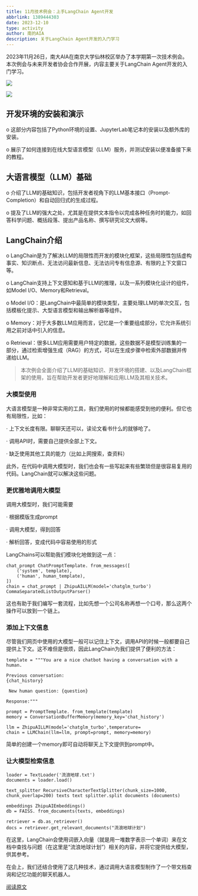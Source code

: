 ```yaml
---
title: 11月技术例会：上手LangChain Agent开发
abbrlink: 1389444303
date: 2023-12-10 
type: activity
author: 南的AIA
description: 关于LangChain Agent开发的入门学习
---
```


2023年11月26日，南大AIA在南京大学仙林校区举办了本学期第一次技术例会。本次例会与未来开发者协会合作开展，内容主要关于LangChain Agent开发的入门学习。


![](/images/LangChainAgent/1.webp)

![](/images/LangChainAgent/2.webp)



## 开发环境的安装和演示

o 这部分内容包括了Python环境的设置、JupyterLab笔记本的安装以及额外库的安装。

o 展示了如何连接到在线大型语言模型（LLM）服务，并测试安装以便准备接下来的教程。



## 大语言模型（LLM）基础

o 介绍了LLM的基础知识，包括开发者视角下的LLM基本接口（Prompt-Completion）和自动回归式的生成过程。

o 提及了LLM的强大之处，尤其是在提供文本指令以完成各种任务时的能力，如回答科学问题、概括段落、提出产品名称、撰写研究论文大纲等。



## LangChain介绍

o LangChain是为了解决LLM的局限性而开发的模块化框架，这些局限性包括虚构事实、知识断点、无法访问最新信息、无法访问专有信息源、有限的上下文窗口等。

o LangChain支持上下文感知和基于LLM的推理，以及一系列模块化设计的组件，如Model I/O、Memory和Retrieval。

o Model I/O：是LangChain中最简单的模块类型，主要处理LLM的单次交互，包括模板化提示、大型语言模型和输出解析器等组件。

o Memory：对于大多数LLM应用而言，记忆是一个重要组成部分，它允许系统引用之前对话中引入的信息。

o Retrieval：很多LLM应用需要用户特定的数据，这些数据不是模型训练集的一部分，通过检索增强生成（RAG）的方式，可以在生成步骤中检索外部数据并传递给LLM。



> 本次例会全面介绍了LLM的基础知识、开发环境的搭建、以及LangChain框架的使用，旨在帮助开发者更好地理解和应用LLM及其相关技术。



### 大模型使用

大语言模型是一种非常实用的工具，我们使用的时候都能感受到他的便利。但它也有局限性，比如：

· 上下文长度有限。聊聊天还可以，读论文看书什么的就够呛了。

· 调用API时，需要自己提供全部上下文。

· 缺乏使用其他工具的能力（比如上网搜索，查资料）

此外，在代码中调用大模型时，我们也会有一些写起来有些繁琐但是很容易复用的代码。LangChain就可以解决这些问题。



### 更优雅地调用大模型

调用大模型时，我们可能需要

· 根据模版生成prompt

· 调用大模型，得到回答

· 解析回答，变成代码中容易使用的形式

LangChains可以帮助我们模块化地做到这一点：

```
chat_prompt ChatPromptTemplate. from_messages([ 
	('system', template),
	('human', human_template), 
])
chain = chat_prompt | ZhipuAILLM(model='chatglm_turbo')
CommaSeparatedListOutputParser()
```

这也有助于我们编写一套流程，比如先想一个公司名称再想一个口号，那么这两个操作可以放到一个链上。



### 添加上下文信息

尽管我们网页中使用的大模型一般可以记住上下文，调用API的时候一般都要自己提供上下文。这不难但是很烦，因此LangChain为我们提供了便利的方法：

```
template = """You are a nice chatbot having a conversation with a human. 

Previous conversation:
{chat_history}

 New human question: {question}
```

```
Response:"""

prompt = PromptTemplate. from_template(template)
memory = ConversationBufferMemory(memory_key='chat_history') 

llm = ZhipuAILLM(model='chatglm_turbo',temperature= 
chain = LLMChain(llm=llm, prompt=prompt, memory=memory) 
```

简单的创建一个memory即可自动将聊天上下文提供到prompt中。



### 让大模型检索信息

```
loader = TextLoader('流浪地球.txt')
documents = loader.load()

text_splitter RecursiveCharacterTextSplitter(chunk_size=1000, chunk_overlap=200) texts text splitter.split documents (documents)

embeddings ZhipuAIEmbeddings()
db = FAISS. from_documents(texts, embeddings) 

retriever = db.as_retriever()
docs = retriever.get_relevant_documents("流浪地球计划")
```

在这里，LangChain会使用词嵌入向量（就是用一堆数字表示一个单词）来在文档中查找与问题（在这里是“流浪地球计划”）相关的内容，并将它提供给大模型，供其参考。

在会上，我们还结合使用了这几种技术，通过调用大语言模型制作了一个带文档查询和记忆功能的聊天机器人。

 

[阅读原文](https://mp.weixin.qq.com/s/wXQhfwVF1zymplnsb34SQQ)
